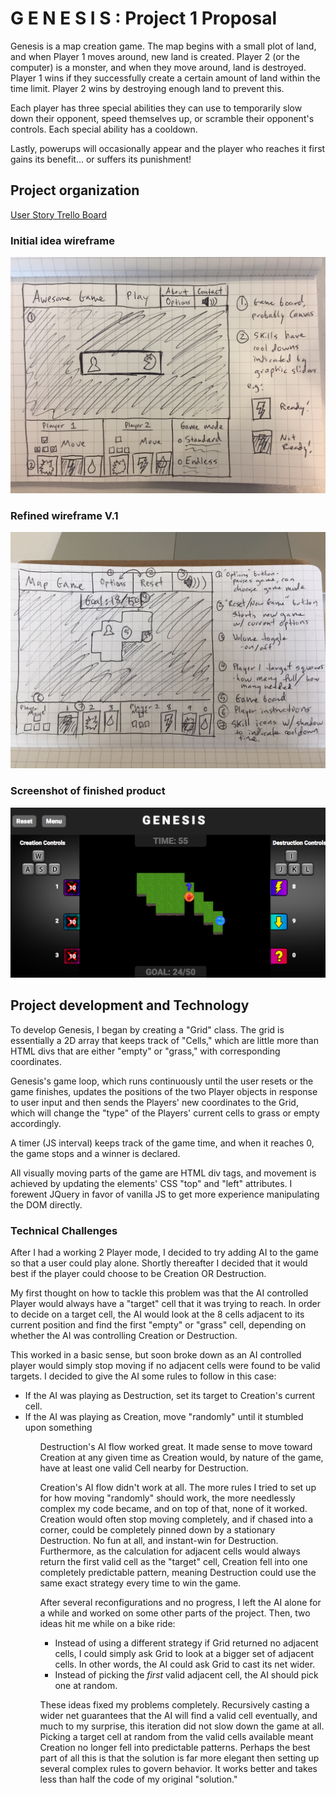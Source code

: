 <h1>G E N E S I S : Project 1 Proposal</h1>

<p>Genesis is a map creation game.  The map begins with a small plot of land, 
and when Player 1 moves around, new land is created.  Player 2 (or the computer)
is a monster, and when they move around, land is destroyed. Player 1 wins if they successfully create a certain amount of land within the time limit. Player 2 wins by destroying enough land to prevent this.</p>

<p>Each player has three special abilities they can use to temporarily slow down their opponent,
speed themselves up, or scramble their opponent's controls.  Each special ability has a cooldown.</p>

<p>Lastly, powerups will occasionally appear and the player who reaches it first gains its benefit...
or suffers its punishment!</p>

<h2>Project organization</h2>
<p><a href="https://trello.com/b/7Y9F5VyD/map-game">User Story Trello Board</a></p>

<h3>Initial idea wireframe</h3>
<img src="images/sketch.jpg" alt="Wireframe sketch of the game" width = 600/>

<h3>Refined wireframe V.1</h3>
<img src="images/sketch2.jpg" alt="Wireframe sketch of the game" width = 600/>

<h3>Screenshot of finished product</h3>
<img src="images/screen.png" alt="Screenshot of the game" width = 600/>

<h2>Project development and Technology</h2>

<p>To develop Genesis, I began by creating a "Grid" class. The grid is essentially a 2D array that keeps track of "Cells," which are little more than HTML divs that are either "empty" or "grass," with corresponding coordinates.</p>

<p>Genesis's game loop, which runs continuously until the user resets or the game finishes, updates the positions of the two Player objects in response to user input and then sends the Players' new coordinates to the Grid, which will change the "type" of the Players' current cells to grass or empty accordingly.</p>

<p>A timer (JS interval) keeps track of the game time, and when it reaches 0, the game stops and a winner is declared.</p>

<p>All visually moving parts of the game are HTML div tags, and movement is achieved by updating the elements' CSS "top" and "left" attributes. I forewent JQuery in favor of vanilla JS to get more experience manipulating the DOM directly.</p>

<h3>Technical Challenges</h3>

<p>After I had a working 2 Player mode, I decided to try adding AI to the game so that a user could play alone.  Shortly thereafter I decided that it would best if the player could choose to be Creation OR Destruction.</p>

<p>My first thought on how to tackle this problem was that the AI controlled Player would always have a "target" cell that it was trying to reach.  In order to decide on a target cell, the AI would look at the 8 cells adjacent to its current position and find the first "empty" or "grass" cell, depending on whether the AI was controlling Creation or Destruction.</p>

<p>This worked in a basic sense, but soon broke down as an AI controlled player would simply stop moving if no adjacent cells were found to be valid targets.  I decided to give the AI some rules to follow in this case:</p>
<ul>
<li>If the AI was playing as Destruction, set its target to Creation's current cell.</li>
<li>If the AI was playing as Creation, move "randomly" until it stumbled upon something</li>
<ul>

<p>Destruction's AI flow worked great.  It made sense to move toward Creation at any given time as Creation would, by nature of the game, have at least one valid Cell nearby for Destruction.</p>

<p>Creation's AI flow didn't work at all.  The more rules I tried to set up for how moving "randomly" should work, the more needlessly complex my code became, and on top of that, none of it worked.  Creation would often stop moving completely, and if chased into a corner, could be completely pinned down by a stationary Destruction.  No fun at all, and instant-win for Destruction.  Furthermore, as the calculation for adjacent cells would always return the first valid cell as the "target" cell, Creation fell into one completely predictable pattern, meaning Destruction could use the same exact strategy every time to win the game.</p>

<p>After several reconfigurations and no progress, I left the AI alone for a while and worked on some other parts of the project.  Then, two ideas hit me while on a bike ride:</p>
<ul>
  <li>Instead of using a different strategy if Grid returned no adjacent cells, I could simply ask Grid to look at a bigger set of adjacent cells.  In other words, the AI could ask Grid to cast its net wider.</li>
  <li>Instead of picking the <i>first</i> valid adjacent cell, the AI should pick one at random.</li>
</ul>

<p>These ideas fixed my problems completely.  Recursively casting a wider net guarantees that the AI will find a valid cell eventually, and much to my surprise, this iteration did not slow down the game at all.  Picking a target cell at random from the valid cells available meant Creation no longer fell into predictable patterns.  Perhaps the best part of all this is that the solution is far more elegant then setting up several complex rules to govern behavior.  It works better and takes less than half the code of my original "solution."</p>

